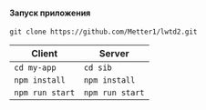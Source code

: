 #### Запуск приложения

```git clone https://github.com/Metter1/lwtd2.git```


| Client             | Server                 |
| -------------------| -----------------------|
| ```cd my-app```    | ```cd sib```           |
| ```npm install```  | ```npm install```      |
| ```npm run start```| ```npm run start```|
